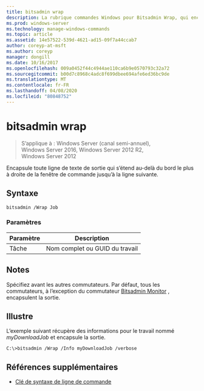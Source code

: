 ```yaml
---
title: bitsadmin wrap
description: La rubrique commandes Windows pour Bitsadmin Wrap, qui encapsule toute ligne de texte de sortie qui s’étend au-delà du bord le plus à droite de la fenêtre de commande jusqu’à la ligne suivante.
ms.prod: windows-server
ms.technology: manage-windows-commands
ms.topic: article
ms.assetid: 14e57522-539d-4621-ad15-09f7a44ccab7
author: coreyp-at-msft
ms.author: coreyp
manager: dongill
ms.date: 10/16/2017
ms.openlocfilehash: 009a0452f44c4944ae110ca6b9e0570793c32a72
ms.sourcegitcommit: b00d7c8968c4adc8f699dbee694afe6ed36bc9de
ms.translationtype: MT
ms.contentlocale: fr-FR
ms.lasthandoff: 04/08/2020
ms.locfileid: "80848752"
---
```

# <a name="bitsadmin-wrap"></a>bitsadmin wrap

>S’applique à : Windows Server (canal semi-annuel), Windows Server 2016, Windows Server 2012 R2, Windows Server 2012

Encapsule toute ligne de texte de sortie qui s’étend au-delà du bord le plus à droite de la fenêtre de commande jusqu’à la ligne suivante.

## <a name="syntax"></a>Syntaxe

```
bitsadmin /Wrap Job
```

### <a name="parameters"></a>Paramètres

|Paramètre|Description|
|-------|--------|
|Tâche|Nom complet ou GUID du travail|

## <a name="remarks"></a>Notes

Spécifiez avant les autres commutateurs. Par défaut, tous les commutateurs, à l’exception du commutateur [Bitsadmin Monitor](bitsadmin-monitor.md) , encapsulent la sortie.

## <a name="examples"></a><a name=BKMK_examples></a>Illustre

L’exemple suivant récupère des informations pour le travail nommé *myDownloadJob* et encapsule la sortie.

```
C:\>bitsadmin /Wrap /Info myDownloadJob /verbose
```

## <a name="additional-references"></a>Références supplémentaires

- [Clé de syntaxe de ligne de commande](command-line-syntax-key.md)
